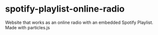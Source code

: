 # spotify-playlist-online-radio
Website that works as an online radio with an embedded Spotify Playlist. Made with particles.js
